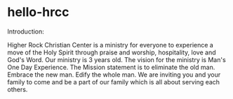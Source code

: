 # hello-hrcc
Introduction:

Higher Rock Christian Center is a ministry for everyone to experience a move of the Holy Spirit through praise and worship, hospitality, love and God's Word.  Our ministry is 3 years old.  The vision for the ministry is Man's One Day Experience.  The Mission statement is to eliminate the old man.  Embrace the new man. Edify the whole man. 
We are inviting you and your family to come and be a part of our family which is all about serving each others.
